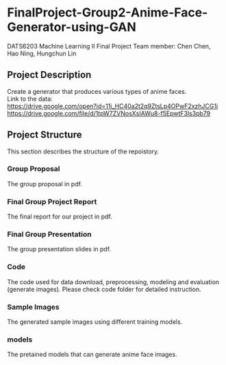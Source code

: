 # FinalProject-Group2-Anime-Face-Generator-using-GAN
DATS6203 Machine Learning II Final Project
Team member: Chen Chen, Hao Ning, Hungchun Lin

## Project Description
Create a generator that produces various types of anime faces.   
Link to the data:      
https://drive.google.com/open?id=11j_HC40a2t2q9ZtsLp4OPwF2xzhJCG1i   
https://drive.google.com/file/d/1tpW7ZVNosXsIAWu8-f5EpwtF3ls3pb79   

## Project Structure
This section describes the structure of the repoistory.

### Group Proposal
The group proposal in pdf. 

### Final Group Project Report
The final report for our project in pdf.

### Final Group Presentation
The group presentation slides in pdf. 

### Code
The code used for data download, preprocessing, modeling and evaluation (generate images). Please check code folder for detailed instruction.

### Sample Images
The generated sample images using different training models.

### models
The pretained models that can generate anime face images.
